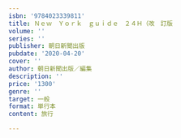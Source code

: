 ```yaml
---
isbn: '9784023339811'
title: Ｎｅｗ　Ｙｏｒｋ　ｇｕｉｄｅ　２４Ｈ（改　訂版
volume: ''
series: ''
publisher: 朝日新聞出版
pubdate: '2020-04-20'
cover: ''
author: 朝日新聞出版／編集
description: ''
price: '1300'
genre: ''
target: 一般
format: 単行本
content: 旅行

---
```

